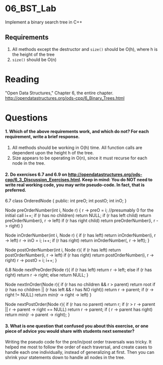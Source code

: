 06_BST_Lab
==============

Implement a binary search tree in C++

Requirements
------------

1. All methods except the destructor and `size()` should be O(h), where h is the height of the tree
2. `size()` should be O(n)

Reading
=======
"Open Data Structures," Chapter 6, the entire chapter. http://opendatastructures.org/ods-cpp/6_Binary_Trees.html

Questions
=========

#### 1. Which of the above requirements work, and which do not? For each requirement, write a brief response.

1. All methods should be working in O(h) time.  All function calls are dependent upon the height h of the tree.
2. Size appears to be operating in O(n), since it must recurse for each node in the tree.

#### 2. Do exercises 6.7 and 6.9 on http://opendatastructures.org/ods-cpp/6_3_Discussion_Exercises.html. Keep in mind: You do NOT need to write real working code, you may write pseudo-code. In fact, that is preferred.

6.7
class OrderedNode {
public:
  int preO;
  int postO;
  int inO;
}

Node preOrderNumber(int i, Node r) {
r -> preO = i; //presumably 0 for the initial call
i++;
if (r has no children)
  return NULL;
if (r has left child)
  return preOrderNumber(i, r -> left)
if (r has right child)
  return preOrderNumber(i, r -> right)
}

Node inOrderNumber(int i, Node r) {
if (r has left)
  return inOrderNumber(i, r -> left)
r -> inO = i;
i++;
if (r has right)
  return inOrderNumber(, r -> left);
}

Node postOrderNumber(int i, Node r){
if (r has left)
  return postOrderNumber(i, r -> left)
if (r has right)
  return postOrderNumber(i, r -> right)
r -> postO = i;
i++;
}

6.8
Node nextPreOrder(Node r){
if (r has left)
  return r -> left;
else if (r has right)
  return r -> right;
else return NULL;
}

Node nextInOrder(Node r){
if (r has no children && r > parent)
  return root
if (r has no children || (r has left && r has NO right))
  return r -> parent;
if (r -> right != NULL)
  return min(r -> right -> left)
}

Node nextPostOrder(Node r){
if (r has no parent)
  return r;
if (r > r -> parent || r -> parent -> right == NULL)
  return r -> parent;
if ( r -> parent has right)
  return min(r -> parent -> right);
}

#### 3. What is one question that confused you about this exercise, or one piece of advice you would share with students next semester?

Writing the pseudo code for the pre/in/post order traversals was tricky.  It helped me most to follow the order of each traversal, and create cases to handle each one individually, instead of generalizing at first.  Then you can shrink your statements down to handle all nodes in the tree.